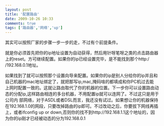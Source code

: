 ```yaml
---
layout: post
title: '配置路由'
date: 2009-10-26 10:33
comments: true
tags: ['路由器','网络','up']
---
```


其实可以按照厂家的步骤一步一步的走，不过有个前提条件。

就是你必须首先把你的ip地址设置为自动获得，然后用针呀笔呀之类的点击路由器上的reset。方可继续配置。如果你的ip已经设置完毕，是不能找到那个http:/
/192.168.0.1地址。

如果找到了就可以按照那个设置向导来配置。如果你的ip是别人分给你的ip并且和自己机器的mac地址绑定了，就把那写ip,mac,掩码啥的都填成和你PC机过去能
上网时配置一致的。这就让路由取代了你的机器的位置。下一步你可以设置路由动态的分配ip,这样路由相连的多台机器，不用配置ip就可以连网了。不过这只是用于公司内
部网络，对于ASDL或者DSL而言，我还没有试过。如果想让你的机器保持在192.168.1.0的网段，只要改掉路由的ip即可。不过改动之后，你要拔下网线再插
上，或者ifconfig up or
down,否则你的找不到http://192.168.1.1这个地址的，因为你的ip刚才已经被动态的分为192.168.0.1

